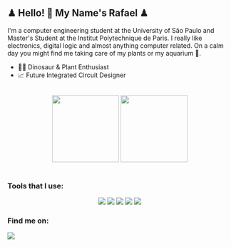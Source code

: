 ## ♟ Hello! 👋 My Name's Rafael ♟
I'm a computer engineering student at the University of São Paulo and Master's Student at the Institut Polytechnique de Paris. I really like electronics, digital logic and almost anything computer related. On a calm day you might find me taking care of my plants or my aquarium :tropical_fish:.

- :cactus::palm_tree: Dinosaur & Plant Enthusiast
- 📈 Future Integrated Circuit Designer

<br />
  <div align="center">
    <img height="150em" src="https://github-readme-stats.vercel.app/api?username=rafaelfrgc&show_icons=true&theme=highcontrast">
    <img height="150em" src="https://github-readme-stats.vercel.app/api/top-langs/?username=rafaelfrgc&layout=compact&theme=highcontrast">
  </div>
<br />

### Tools that I use:

<div align="center">
  <img src=https://img.shields.io/badge/SystemVerilog-24BFA5?style=for-the-badge&logo=verilog&logoColor=white>
  <img src=https://img.shields.io/badge/VHDL-430098?style=for-the-badge&logoColor=white>
  <img src=https://img.shields.io/badge/C-00599C?style=for-the-badge&logo=c&logoColor=white>
  <img src=https://img.shields.io/badge/Java-007396?style=for-the-badge&logo=java&logoColor=white>
  <img src=https://img.shields.io/badge/Debian-A81D33?style=for-the-badge&logo=debian&logoColor=white>
 </div>
 
### Find me on:

<div>
  <a href="www.linkedin.com/in/rafael-freitas-garcia-838614248">
    <img src="https://img.shields.io/badge/LinkedIn-0077B5?style=for-the-badge&logo=linkedin&logoColor=white">
  </a>
</div>
